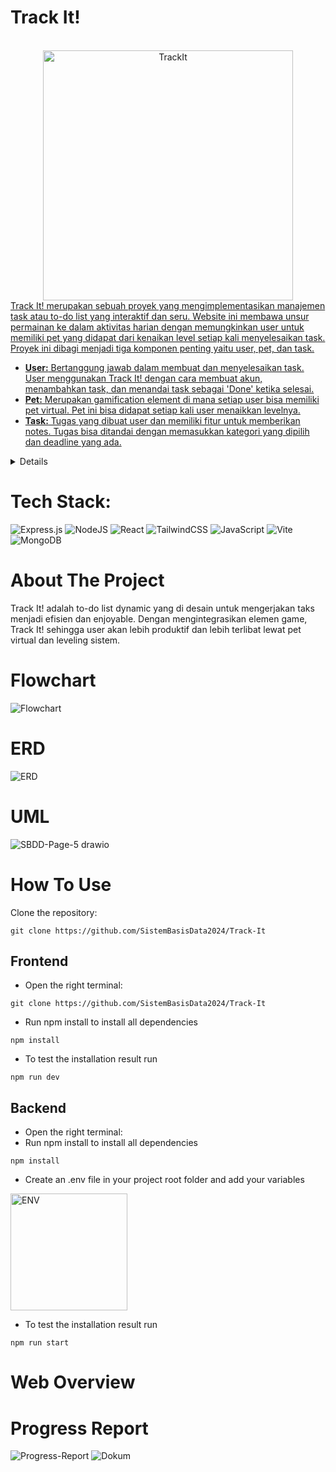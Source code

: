 # Track It!
<br />
<div align="center">
  <a href="![TrackIt](https://github.com/SistemBasisData2024/Track-It/assets/119683308/fef7f32b-f0d8-499e-b54e-fbeb1e2ad4b7)">
    <img src="https://github.com/SistemBasisData2024/Track-It/assets/119683308/02c744f3-c468-43cc-b14d-bae3430cce0e" alt="TrackIt" width="400">
</div>
Track It! merupakan sebuah proyek yang mengimplementasikan manajemen task atau to-do list yang interaktif dan seru. Website ini membawa unsur permainan ke dalam aktivitas harian dengan memungkinkan user untuk memiliki pet yang didapat dari kenaikan level setiap kali menyelesaikan task. Proyek ini dibagi menjadi tiga komponen penting yaitu user, pet, dan task.

- **User:** Bertanggung jawab dalam membuat dan menyelesaikan task. User menggunakan Track It! dengan cara membuat akun, menambahkan task, dan menandai task sebagai 'Done' ketika selesai.
- **Pet:** Merupakan gamification element di mana setiap user bisa memiliki pet virtual. Pet ini bisa didapat setiap kali user menaikkan levelnya.
- **Task:** Tugas yang dibuat user dan memiliki fitur untuk memberikan notes. Tugas bisa ditandai dengan memasukkan kategori yang dipilih dan deadline yang ada.


<details>
  <summary>Table of Contents</summary>
  <ol>
    <li><a href="#tech-stack">Tech Stack</a></li>
    <li><a href="#about-the-project">About The Project</a></li>
    <li><a href="#flowchart">Flowchart</a></li>
    <li><a href="#erd">ERD</a></li>
    <li><a href="UML">UML</a></li>
    <li><a href="#how-to-use">How to Use</a></li>
    <ul>
        <li><a href="#frontend">Frontend</a></li>
        <li><a href="#backend">Backend</a></li>
      </ul>
    <li><a href="#web-overview">Web Overview</a></li>
    <li><a href="#progress-report">Progress Report</a></li>
  </ol>
</details>

# Tech Stack:
 ![Express.js](https://img.shields.io/badge/Express.js-%23404d59.svg?logo=express&logoColor=%2361DAFB) ![NodeJS](https://img.shields.io/badge/Node.js-6DA55F?logo=node.js&logoColor=white) ![React](https://img.shields.io/badge/React-%2320232a.svg?logo=react&logoColor=%2361DAFB) ![TailwindCSS](https://img.shields.io/badge/Tailwind%20CSS-%2338B2AC.svg?logo=tailwind-css&logoColor=white) ![JavaScript](https://img.shields.io/badge/JavaScript-F7DF1E?logo=javascript&logoColor=000) ![Vite](https://img.shields.io/badge/Vite-646CFF?logo=vite&logoColor=fff) ![MongoDB](https://img.shields.io/badge/MongoDB-%234ea94b.svg?logo=mongodb&logoColor=white)

 # About The Project
 Track It! adalah to-do list dynamic yang di desain untuk mengerjakan taks menjadi efisien dan enjoyable. Dengan mengintegrasikan elemen game, Track It! sehingga user akan lebih produktif dan lebih terlibat lewat pet virtual dan leveling sistem.

 # Flowchart
 ![Flowchart](https://github.com/SistemBasisData2024/Track-It/assets/119683308/a2cd6510-19c3-4bd6-b978-0d6ee131ac34)

# ERD
![ERD](https://github.com/SistemBasisData2024/Track-It/assets/119683308/fceed56e-368e-4176-8b44-f3fc1bf295da)

# UML
![SBDD-Page-5 drawio](https://github.com/SistemBasisData2024/Track-It/assets/119683308/55a1f212-4cc3-4b84-b6ac-e1a6d5637fb0)

# How To Use
Clone the repository:
```
git clone https://github.com/SistemBasisData2024/Track-It
```

## Frontend
- Open the right terminal:
```
git clone https://github.com/SistemBasisData2024/Track-It
```
- Run npm install to install all dependencies
```
npm install
```
- To test the installation result run
```
npm run dev
```

## Backend
- Open the right terminal:
- Run npm install to install all dependencies
```
npm install
```
- Create an .env file in your project root folder and add your variables
<img width="187" alt="ENV" src="https://github.com/SistemBasisData2024/Track-It/assets/119683308/2b664da5-65b5-4064-95cf-c07c80a4cb70">

- To test the installation result run
```
npm run start
```

# Web Overview


# Progress Report
![Progress-Report](https://github.com/SistemBasisData2024/Track-It/assets/119683308/fd980081-47bd-4686-b98d-3fc8b81473e9)
![Dokum](https://github.com/SistemBasisData2024/Track-It/assets/119683308/8c7070bf-5762-427a-b403-e2afdb01fd17)
